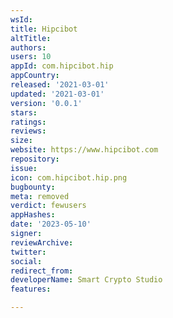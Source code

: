 ```yaml
---
wsId: 
title: Hipcibot
altTitle: 
authors: 
users: 10
appId: com.hipcibot.hip
appCountry: 
released: '2021-03-01'
updated: '2021-03-01'
version: '0.0.1'
stars: 
ratings: 
reviews: 
size: 
website: https://www.hipcibot.com
repository: 
issue: 
icon: com.hipcibot.hip.png
bugbounty: 
meta: removed
verdict: fewusers
appHashes: 
date: '2023-05-10'
signer: 
reviewArchive: 
twitter: 
social: 
redirect_from: 
developerName: Smart Crypto Studio
features: 

---
```


